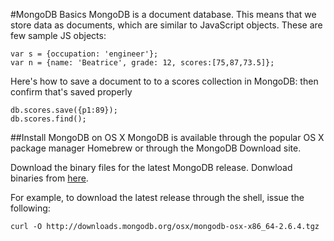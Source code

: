#MongoDB Basics
MongoDB is a document database. This means that we store data as
documents, which are similar to JavaScript objects. These are few sample JS objects:

```
var s = {occupation: 'engineer'};
var n = {name: 'Beatrice', grade: 12, scores:[75,87,73.5]};
```
Here's how to save a document to to a scores collection in MongoDB: then confirm that's saved properly
```
db.scores.save({p1:89});
db.scores.find();
```
##Install MongoDB on OS X
MongoDB is available through the popular OS X package manager Homebrew or through the MongoDB Download site.

Download the binary files for the latest MongoDB release.
Donwload binaries from [here](https://mongodb.org/downloads).

For example, to download the latest release through the shell, issue the following:
```
curl -O http://downloads.mongodb.org/osx/mongodb-osx-x86_64-2.6.4.tgz
```


